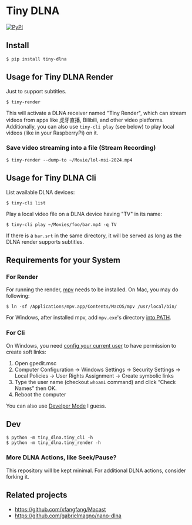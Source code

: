 # Tiny DLNA

[![PyPI](https://img.shields.io/pypi/v/tiny-dlna.svg)](https://pypi.org/project/tiny-dlna/)

## Install

```
$ pip install tiny-dlna
```

## Usage for Tiny DLNA Render

Just to support subtitles.

```
$ tiny-render
```

This will activate a DLNA receiver named "Tiny Render", which can stream videos
from apps like 虎牙直播, Bilibili, and other video platforms. Additionally, you
can also use `tiny-cli play` (see below) to play local videos (like in your
RaspberryPi) on it.

### Save video streaming into a file (Stream Recording)

```
$ tiny-render --dump-to ~/Movie/lol-msi-2024.mp4
```

## Usage for Tiny DLNA Cli

List available DLNA devices:
```
$ tiny-cli list
```

Play a local video file on a DLNA device having "TV" in its name:
```
$ tiny-cli play ~/Movies/foo/bar.mp4 -q TV
```

If there is a `bar.srt` in the same directory, it will be served as long as
the DLNA render supports subtitles.

## Requirements for your System

### For Render

For running the render, [mpv](https://mpv.io/) needs to be installed. On Mac,
you may do following:

```
$ ln -sf /Applications/mpv.app/Contents/MacOS/mpv /usr/local/bin/
```

For Windows, after installed mpv, add `mpv.exe`'s directory [into
PATH](https://stackoverflow.com/a/2571200/665869).

### For Cli

On Windows, you need [config your current
user](https://stackoverflow.com/a/65504258/665869) to have permission to create
soft links:

1. Open gpedit.msc
2. Computer Configuration → Windows Settings → Security Settings → Local
   Policies → User Rights Assignment → Create symbolic links
3. Type the user name (checkout `whoami` command) and click “Check Names” then
   OK.
4. Reboot the computer

You can also use [Develper Mode](https://stackoverflow.com/a/76292992/665869) I
guess.


## Dev

```
$ python -m tiny_dlna.tiny_cli -h
$ python -m tiny_dlna.tiny_render -h
```

### More DLNA Actions, like Seek/Pause?

This repository will be kept minimal. For additional DLNA actions, consider
forking it.

## Related projects

- https://github.com/xfangfang/Macast
- https://github.com/gabrielmagno/nano-dlna

